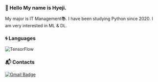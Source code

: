 ### 👋 Hello My name is Hyeji.

My major is IT Management📚. I have been studying Python since 2020. I am very interested in ML & DL.

### 🌀 Languages
<img alt="TensorFlow" src="https://img.shields.io/badge/TensorFlow-%23FF6F00.svg?&style=for-the-badge&logo=TensorFlow Developer Certificate&logoColor=white" />

### 📬 Contacts
[![Gmail Badge](https://img.shields.io/badge/Gmail-d14836?style=flat-square&logo=Gmail&logoColor=white&link=mailto:moi.leehyeji@gmail.com)](mailto:moi.leehyeji@gmail.com)


